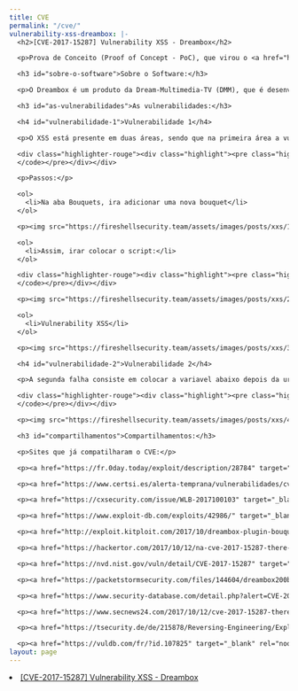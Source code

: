 ```yaml
---
title: CVE
permalink: "/cve/"
vulnerability-xss-dreambox: |-
  <h2>[CVE-2017-15287] Vulnerability XSS - Dreambox</h2>

  <p>Prova de Conceito (Proof of Concept - PoC), que virou o <a href="http://cve.mitre.org/cgi-bin/cvename.cgi?name=CVE-2017-15287" target="_blank" rel="noopenner noreferrer">CVE-2017-15287</a> por Thiago “THX”.</p>

  <h3 id="sobre-o-software">Sobre o Software:</h3>

  <p>O Dreambox é um produto da Dream-Multimedia-TV (DMM), que é desenvolvido por receptores baseados em Linux sob o nome Dreambox.</p>

  <h3 id="as-vulnerabilidades">As vulnerabilidades:</h3>

  <h4 id="vulnerabilidade-1">Vulnerabilidade 1</h4>

  <p>O XSS está presente em duas áreas, sendo que na primeira área a vulnerabilidade se encontra em um WebPlugin chamado “BouquetEditor”:</p>

  <div class="highlighter-rouge"><div class="highlight"><pre class="highlight"><code>URL: http://IP:PORT/bouqueteditor/
  </code></pre></div></div>

  <p>Passos:</p>

  <ol>
    <li>Na aba Bouquets, ira adicionar uma nova bouquet</li>
  </ol>

  <p><img src="https://fireshellsecurity.team/assets/images/posts/xxs/1.png" alt="Passo 1" /></p>

  <ol>
    <li>Assim, irar colocar o script:</li>
  </ol>

  <div class="highlighter-rouge"><div class="highlight"><pre class="highlight"><code>(&lt;script&gt;alert('XSS')&lt;/script&gt;)
  </code></pre></div></div>

  <p><img src="https://fireshellsecurity.team/assets/images/posts/xxs/2.png" alt="Passo 2" /></p>

  <ol>
    <li>Vulnerability XSS</li>
  </ol>

  <p><img src="https://fireshellsecurity.team/assets/images/posts/xxs/3.png" alt="Passo 3" /></p>

  <h4 id="vulnerabilidade-2">Vulnerabilidade 2</h4>

  <p>A segunda falha consiste em colocar a variavel abaixo depois da url (http://IP:PORT)</p>

  <div class="highlighter-rouge"><div class="highlight"><pre class="highlight"><code>Variavel :/file?file=%3CBODY%20ONLOAD=alert(%27XSS%27)%3E
  </code></pre></div></div>

  <p><img src="https://fireshellsecurity.team/assets/images/posts/xxs/4.png" alt="XSS via endereço" /></p>

  <h3 id="compartilhamentos">Compartilhamentos:</h3>

  <p>Sites que já compatilharam o CVE:</p>

  <p><a href="https://fr.0day.today/exploit/description/28784" target="_blank" rel="noopenner noreferrer">0day</a></p>

  <p><a href="https://www.certsi.es/alerta-temprana/vulnerabilidades/cve-2017-15287" target="_blank" rel="noopenner noreferrer">CERTSI</a></p>

  <p><a href="https://cxsecurity.com/issue/WLB-2017100103" target="_blank" rel="noopenner noreferrer">CXSecurity</a></p>

  <p><a href="https://www.exploit-db.com/exploits/42986/" target="_blank" rel="noopenner noreferrer">Exploit Database</a></p>

  <p><a href="http://exploit.kitploit.com/2017/10/dreambox-plugin-bouqueteditor-cross.html" target="_blank" rel="noopenner noreferrer">Exploit Kitploit</a></p>

  <p><a href="https://hackertor.com/2017/10/12/na-cve-2017-15287-there-is-xss-in-the-bouqueteditor-webplugin-for/" target="_blank" rel="noopenner noreferrer">HackerTor</a></p>

  <p><a href="https://nvd.nist.gov/vuln/detail/CVE-2017-15287" target="_blank" rel="noopenner noreferrer">NVD</a></p>

  <p><a href="https://packetstormsecurity.com/files/144604/dreambox200be-xss.txt" target="_blank" rel="noopenner noreferrer">PacketStorm</a></p>

  <p><a href="https://www.security-database.com/detail.php?alert=CVE-2017-15287&amp;utm_source=feedburner&amp;utm_medium=feed&amp;utm_campaign=Feed:+Last100Alerts+(Security-Database+Alerts+Monitor+:+Last+100+Alerts)" target="_blank" rel="noopenner noreferrer">Security Database</a></p>

  <p><a href="https://www.secnews24.com/2017/10/12/cve-2017-15287-there-is-xss-in-the-bouqueteditor-webplugin-for-dream-multimedia-dreambox-devices-as-demo/" target="_blank" rel="noopenner noreferrer">SecNews24</a></p>

  <p><a href="https://tsecurity.de/de/215878/Reversing-Engineering/Exploits/Dream-Multimedia-Dreambox-/file-Cross-Site-Scripting/" target="_blank" rel="noopenner noreferrer">TSecurity</a></p>

  <p><a href="https://vuldb.com/fr/?id.107825" target="_blank" rel="noopenner noreferrer">VulDB</a></p>
layout: page
---
```


<li>
    <a href="/vulnerability-xss-dreambox/" class="post-article">[CVE-2017-15287] Vulnerability XSS - Dreambox</a>
</li>